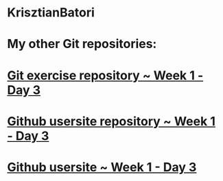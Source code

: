 # KrisztianBatori

# My other Git repositories:

# [Git exercise repository ~ Week 1 - Day 3](https://github.com/KrisztianBatori/git-lesson-repository "Practice Repository")
# [Github usersite repository ~ Week 1 - Day 3](https://github.com/KrisztianBatori/KrisztianBatori.github.io "Website Repository")
# [Github usersite ~ Week 1 - Day 3](https://krisztianbatori.github.io "Website")
